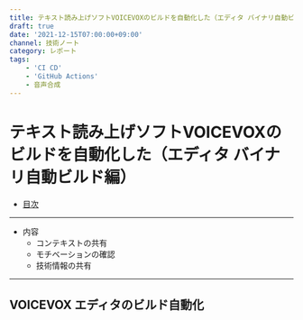 ```yaml
---
title: テキスト読み上げソフトVOICEVOXのビルドを自動化した（エディタ バイナリ自動ビルド編）
draft: true
date: '2021-12-15T07:00:00+09:00'
channel: 技術ノート
category: レポート
tags:
    - 'CI CD'
    - 'GitHub Actions'
    - 音声合成
---
```

# テキスト読み上げソフトVOICEVOXのビルドを自動化した（エディタ バイナリ自動ビルド編）

- [目次](../voicevox_autobuild/)

---

- 内容
  - コンテキストの共有
  - モチベーションの確認
  - 技術情報の共有

---

## VOICEVOX エディタのビルド自動化
